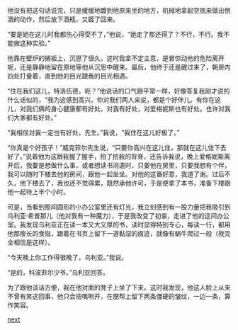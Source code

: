 
他没有把这句话说完，只是缓缓地踱到他原来坐的地方，机械地拿起空瓶来做出倒酒的动作，然后放下酒瓶，又踱了回来。

“要是她在这儿时我都伤心得受不了，”他说，“她走了那还得了？不行，不行。我不能做这种实验。”

他靠在壁炉的搁板上，沉思了很久，这时我拿不定主意，是冒惊动他的危险离开呢，还是静静地留在原地等他从沉思中醒来。最后，他终于还是醒过来了，朝房内四处打量着，直到他的目光跟我的目光相遇。

“住在我们这儿，特洛伍德，呃？”他说话的口气跟平常一样，好像答复我刚才说的什么话似的，“我为这感到高兴。你对我们两人来说，都是个好伴儿。有你在这儿，对我们俩的身心健康都有好处。对我有好处，对爱格妮斯也有好处。也许对我们大家都有好处。”

“我相信对我一定也有好处，先生。”我说，“我住在这儿好极了。”

“你真是个好孩子！”威克菲尔先生说，“只要你高兴在这儿住，那就在这儿住下去好了。”说着他为这跟我握了握手，拍了拍我的背脊，还告诉我说，晚上爱格妮斯离开后，我要是想做什么事，或者想读书消遣时，只要他在房里，只要我想有个伴，我可以随时下楼去他的房间，跟他一起坐坐。对他的这番好意，我道了谢。过后不久，他下楼去了，我也还不觉得累，既然承他许可，于是便拿了本书，准备下楼跟他一起待上半个小时。

可是，当看到那间圆形的小办公室里还有灯光，我立刻感到有一股力量把我吸引到乌利亚·希普那儿（他对我有一种魔力），于是我改变了初衷，走进了他的这间办公室。我发现乌利亚正在读一本又大又厚的书，读时显得特别专心，每读一行，都用他那瘦长的食指，跟着在书页上留下一道黏湿的痕迹，就像有蜗牛爬过一般（我完全相信是这样）。

“今天晚上你工作得很晚了，乌利亚。”我说。

“是的，科波菲尔少爷。”乌利亚回答。

为了跟他谈话方便，我在他对面的凳子上坐了下来。这时我发现，他这人脸上从来不曾有笑这回事，他只会把嘴咧开，在腮帮上留下两条僵硬的皱纹，一边一条，算作笑容。

[next](page217.md)